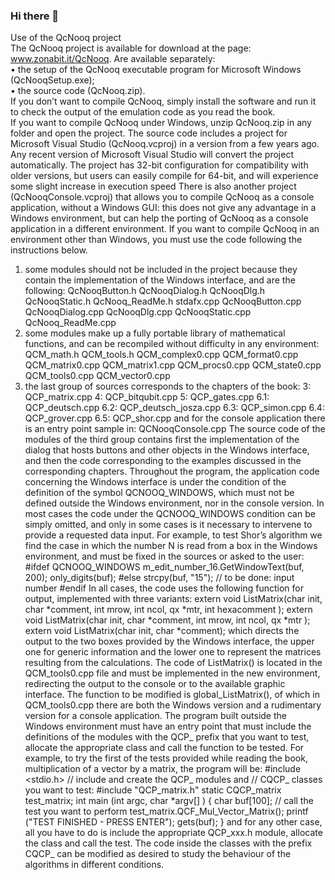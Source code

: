 ### Hi there 👋
Use of the QcNooq project<br>
The QcNooq project is available for download at the page: www.zonabit.it/QcNooq. Are available separately:<br>
•	the setup of the QcNooq executable program for Microsoft Windows (QcNooqSetup.exe);<br>
•	the source code (QcNooq.zip).<br>
If you don’t want to compile QcNooq, simply install the software and run it to check the output of the emulation code as you read the book.<br>
If you want to compile QcNooq under Windows, unzip QcNooq.zip in any folder and open the project. The source code includes a project for Microsoft Visual Studio (QcNooq.vcproj) in a version from a few years ago. Any recent version of Microsoft Visual Studio will convert the project automatically. The project has 32-bit configuration for compatibility with older versions, but users can easily compile for 64-bit, and will experience some slight increase in execution speed
There is also another project (QcNooqConsole.vcproj) that allows you to compile QcNooq as a console application, without a Windows GUI: this does not give any advantage in a Windows environment, but can help the porting of QcNooq as a console application in a different environment.
If you want to compile QcNooq in an environment other than Windows, you must use the code following the instructions below.
1.	some modules should not be included in the project because they contain the implementation of the Windows interface, and are the following:
QcNooqButton.h
QcNooqDialog.h
QcNooqDlg.h
QcNooqStatic.h
QcNooq_ReadMe.h
stdafx.cpp
QcNooqButton.cpp
QcNooqDialog.cpp
QcNooqDlg.cpp
QcNooqStatic.cpp
QcNooq_ReadMe.cpp
2.	some modules make up a fully portable library of mathematical functions, and can be recompiled without difficulty in any environment:
QCM_math.h
QCM_tools.h
QCM_complex0.cpp
QCM_format0.cpp
QCM_matrix0.cpp
QCM_matrix1.cpp
QCM_procs0.cpp
QCM_state0.cpp
QCM_tools0.cpp
QCM_vector0.cpp
3.	the last group of sources corresponds to the chapters of the book:
3: QCP_matrix.cpp
4: QCP_bitqubit.cpp
5: QCP_gates.cpp
6.1: QCP_deutsch.cpp
6.2: QCP_deutsch_josza.cpp
6.3: QCP_simon.cpp
6.4: QCP_grover.cpp
6.5: QCP_shor.cpp
and for the console application there is an entry point sample in:
QCNooqConsole.cpp
The source code of the modules of the third group contains first the implementation of the dialog that hosts buttons and other objects in the Windows interface, and then the code corresponding to the examples discussed in the corresponding chapters. Throughout the program, the application code concerning the Windows interface is under the condition of the definition of the symbol QCNOOQ_WINDOWS, which must not be defined outside the Windows environment, nor in the console version. In most cases the code under the QCNOOQ_WINDOWS condition can be simply omitted, and only in some cases is it necessary to intervene to provide a requested data input. For example, to test Shor’s algorithm we find the case in which the number N is read from a box in the Windows environment, and must be fixed in the sources or asked to the user:
#ifdef QCNOOQ_WINDOWS
m_edit_number_16.GetWindowText(buf, 200); only_digits(buf);
#else
strcpy(buf, "15"); // to be done: input number
#endif
In all cases, the code uses the following function for output, implemented with three variants:
extern void ListMatrix(char init, char *comment, int mrow, int ncol, qx *mtr, int hexacomment );
extern void ListMatrix(char init, char *comment, int mrow, int ncol, qx *mtr );
extern void ListMatrix(char init, char *comment);
which directs the output to the two boxes provided by the Windows interface, the upper one for generic information and the lower one to represent the matrices resulting from the calculations. The code of ListMatrix() is located in the QCM_tools0.cpp file and must be implemented in the new environment, redirecting the output to the console or to the available graphic interface. The function to be modified is global_ListMatrix(), of which in QCM_tools0.cpp there are both the Windows version and a rudimentary version for a console application.
The program built outside the Windows environment must have an entry point that must include the definitions of the modules with the QCP_ prefix that you want to test, allocate the appropriate class and call the function to be tested. For example, to try the first of the tests provided while reading the book, multiplication of a vector by a matrix, the program will be:
#include <stdio.h>
// include and create the QCP_ modules and
// CQCP_ classes you want to test:
#include "QCP_matrix.h"
static CQCP_matrix test_matrix;
int main (int argc, char *argv[] )
{
char buf[100];
 // call the test you want to perform
 test_matrix.QCF_Mul_Vector_Matrix();
 printf ("TEST FINISHED - PRESS ENTER"); gets(buf);
}
and for any other case, all you have to do is include the appropriate QCP_xxx.h module, allocate the class and call the test. The code inside the classes with the prefix CQCP_ can be modified as desired to study the behaviour of the algorithms in different conditions.
 

<!--
**qcnooq/qcnooq** is a ✨ _special_ ✨ repository because its `README.md` (this file) appears on your GitHub profile.



-->
